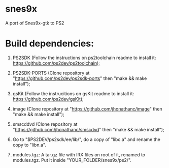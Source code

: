 # snes9x
A port of Snes9x-gtk to PS2

# Build dependencies:

1) PS2SDK (Follow the instructions on ps2toolchain readme to install it: https://github.com/ps2dev/ps2toolchain);

2) PS2SDK-PORTS (Clone repository at "https://github.com/ps2dev/ps2sdk-ports" then "make && make install");

3) gsKit (Follow the instrucitions on gsKit readme to install it: https://github.com/ps2dev/gsKit);

4) image (Clone repository at "https://github.com/jhonathanc/image" then "make && make install");

5) smscddvd (Clone repository at "https://github.com/jhonathanc/smscdvd" then "make && make install");

6) Go to "$PS2DEV/ps2sdk/ee/lib/", do a copy of "libc.a" and rename the copy to "libn.a".

7) modules.tgz: A tar.gz file with IRX files on root of it, renamed to modules.tgz. Put it inside "YOUR_FOLDER/snes9x/ps2/".
